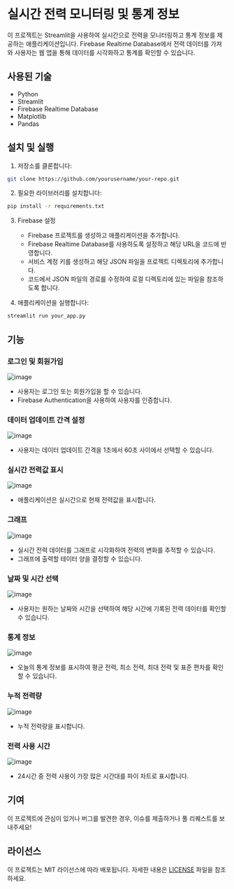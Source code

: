 # 실시간 전력 모니터링 및 통계 정보

이 프로젝트는 Streamlit을 사용하여 실시간으로 전력을 모니터링하고 통계 정보를 제공하는 애플리케이션입니다. Firebase Realtime Database에서 전력 데이터를 가져와 사용자는 웹 앱을 통해 데이터를 시각화하고 통계를 확인할 수 있습니다.

## 사용된 기술

- Python
- Streamlit
- Firebase Realtime Database
- Matplotlib
- Pandas

## 설치 및 실행

1. 저장소를 클론합니다:

```bash
git clone https://github.com/yourusername/your-repo.git
```

2. 필요한 라이브러리를 설치합니다:

```bash
pip install -r requirements.txt
```

3. Firebase 설정

   - Firebase 프로젝트를 생성하고 애플리케이션을 추가합니다.
   - Firebase Realtime Database를 사용하도록 설정하고 해당 URL을 코드에 반영합니다.
   - 서비스 계정 키를 생성하고 해당 JSON 파일을 프로젝트 디렉토리에 추가합니다.
   - 코드에서 JSON 파일의 경로를 수정하여 로컬 디렉토리에 있는 파일을 참조하도록 합니다.

4. 애플리케이션을 실행합니다:

```bash
streamlit run your_app.py
```

## 기능

### 로그인 및 회원가입

![image](https://github.com/minsuk9235/Streamlit-firebase/assets/169111946/019bf76c-e6db-4100-b060-7d7d4326a648)

- 사용자는 로그인 또는 회원가입을 할 수 있습니다.
- Firebase Authentication을 사용하여 사용자를 인증합니다.

### 데이터 업데이트 간격 설정

![image](https://github.com/minsuk9235/Streamlit-firebase/assets/169111946/a644495e-1436-499d-b1ec-95bbac343fa3)


- 사용자는 데이터 업데이트 간격을 1초에서 60초 사이에서 선택할 수 있습니다.

### 실시간 전력값 표시

![image](https://github.com/minsuk9235/Streamlit-firebase/assets/169111946/c9883d1e-b857-4090-af9e-77fff4ea47d2)

- 애플리케이션은 실시간으로 현재 전력값을 표시합니다.

### 그래프

![image](https://github.com/minsuk9235/Streamlit-firebase/assets/169111946/43779a1e-e53a-4cad-aa67-3291860b7bc7)

- 실시간 전력 데이터를 그래프로 시각화하여 전력의 변화를 추적할 수 있습니다.
- 그래프에 출력할 테이터 양을 결정할 수 있습니다.

### 날짜 및 시간 선택

![image](https://github.com/minsuk9235/Streamlit-firebase/assets/169111946/6e3fcce2-52e6-4e08-8db4-d077dc3c26d5)

- 사용자는 원하는 날짜와 시간을 선택하여 해당 시간에 기록된 전력 데이터를 확인할 수 있습니다.

### 통계 정보

![image](https://github.com/minsuk9235/Streamlit-firebase/assets/169111946/7e54aef0-5732-4fb1-a13e-e01fdcc853e6)

- 오늘의 통계 정보를 표시하여 평균 전력, 최소 전력, 최대 전력 및 표준 편차를 확인할 수 있습니다.

### 누적 전력량

![image](https://github.com/minsuk9235/Streamlit-firebase/assets/169111946/409b2b20-f4cb-4adb-bfc7-bbe46c562006)


- 누적 전력량을 표시합니다.

### 전력 사용 시간

![image](https://github.com/minsuk9235/Streamlit-firebase/assets/169111946/a4286740-35e9-4e53-86dd-004026ea7ca1)

- 24시간 중 전력 사용이 가장 많은 시간대를 파이 차트로 표시합니다.


## 기여

이 프로젝트에 관심이 있거나 버그를 발견한 경우, 이슈를 제출하거나 풀 리퀘스트를 보내주세요!


## 라이선스

이 프로젝트는 MIT 라이선스에 따라 배포됩니다. 자세한 내용은 [LICENSE](LICENSE) 파일을 참조하세요.
